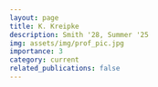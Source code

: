```yaml
---
layout: page
title: K. Kreipke
description: Smith '28, Summer '25
img: assets/img/prof_pic.jpg
importance: 3
category: current
related_publications: false
---
```

